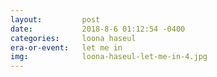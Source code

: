 ```yaml
---
layout:         post
date:           2018-8-6 01:12:54 -0400
categories:     loona haseul
era-or-event:   let me in
img:            loona-haseul-let-me-in-4.jpg
---
```

